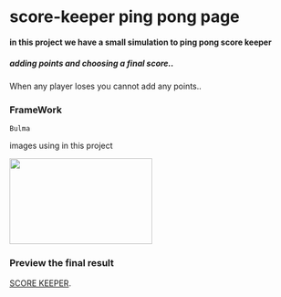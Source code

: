 # score-keeper ping pong page

**in this project we have a small simulation to ping pong score keeper**
<h5>adding points and choosing a final score..</h5>

When any player loses you cannot add any points..

### FrameWork 
`Bulma`

images using in this project 

<img src="https://user-images.githubusercontent.com/85587699/133283796-936d0b9e-8a0b-4b9c-bc59-f06b8394d2d3.jpg" width="250" height="150">


### Preview the final result
[SCORE KEEPER](https://zpbvuqja5jhke12e3osskg-on.drv.tw/SCORE%20KEEPER/).
